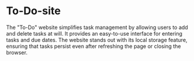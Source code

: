 # To-Do-site
The "To-Do" website simplifies task management by allowing users to add and delete tasks at will. It provides an easy-to-use interface for entering tasks and due dates. The website stands out with its local storage feature, ensuring that tasks persist even after refreshing the page or closing the browser. 
